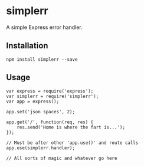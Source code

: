 # simplerr

A simple Express error handler.

## Installation

```
npm install simplerr --save
```

## Usage

```
var express = require('express');
var simplerr = require('simplerr');
var app = express();

app.set('json spaces', 2);

app.get('/', function(req, res) {
    res.send('Home is where the fart is...');
});

// Must be after other 'app.use()' and route calls
app.use(simplerr.handler);

// All sorts of magic and whatever go here 
```